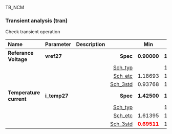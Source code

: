 TB_NCM

### Transient analysis (tran)

Check transient operation



|**Name**|**Parameter**|**Description**| |**Min**|**Typ**|**Max**| Unit|
|:---|:---|:---|---:|:---:|:---:|:---:| ---:|
|**Referance Voltage**|**vref27** || **Spec**  | **0.90000** | **1.20000** | **1.50000** | **V** |
| | | |<a href='results/tran_Sch_typical.html'>Sch_typ</a>| | 1.18987 |  | |
| | | |<a href='results/tran_Sch_etc.html'>Sch_etc</a>|1.18693 | 1.19004 | 1.19738 | |
| | | |<a href='results/tran_Sch_mc.html'>Sch_3std</a>|0.93768 | 1.17911 | 1.42054 | |
|**Temperature current**|**i\_temp27** || **Spec**  | **1.42500** | **1.90000** | **2.37500** | **uA** |
| | | |<a href='results/tran_Sch_typical.html'>Sch_typ</a>| | 1.84012 |  | |
| | | |<a href='results/tran_Sch_etc.html'>Sch_etc</a>|1.61395 | 1.84696 | 2.14438 | |
| | | |<a href='results/tran_Sch_mc.html'>Sch_3std</a>|<span style='color:red'>**0.69511**</span> | 1.77786 | <span style='color:red'>**2.86062**</span> | |

